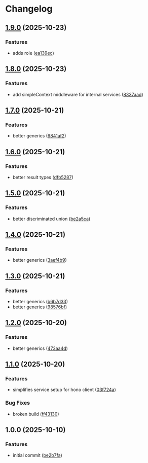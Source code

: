 # Changelog

## [1.9.0](https://github.com/gcp-tools/hono/compare/v1.8.0...v1.9.0) (2025-10-23)

### Features

* adds role ([ea139ec](https://github.com/gcp-tools/hono/commit/ea139ecadeaae3a1d320e18076c5cd22b98986cb))

## [1.8.0](https://github.com/gcp-tools/hono/compare/v1.7.0...v1.8.0) (2025-10-23)

### Features

* add simpleContext middleware for internal services ([8337aad](https://github.com/gcp-tools/hono/commit/8337aad876f5c1e246775fa29c19d0e730757dd8))

## [1.7.0](https://github.com/gcp-tools/hono/compare/v1.6.0...v1.7.0) (2025-10-21)

### Features

* better generics ([6841af2](https://github.com/gcp-tools/hono/commit/6841af21095a74f870fd8452b2ada015cd5ff631))

## [1.6.0](https://github.com/gcp-tools/hono/compare/v1.5.0...v1.6.0) (2025-10-21)

### Features

* better result types ([dfb5287](https://github.com/gcp-tools/hono/commit/dfb5287095d2422cef4070b13e72dce140c52202))

## [1.5.0](https://github.com/gcp-tools/hono/compare/v1.4.0...v1.5.0) (2025-10-21)

### Features

* better discriminated union ([be2a5ca](https://github.com/gcp-tools/hono/commit/be2a5caf5fbf9b75086e443cf9ce2cbb632ca92f))

## [1.4.0](https://github.com/gcp-tools/hono/compare/v1.3.0...v1.4.0) (2025-10-21)

### Features

* better generics ([3aef4b9](https://github.com/gcp-tools/hono/commit/3aef4b9aa7ee29fa71b65f1a7205dccf2f0a73cd))

## [1.3.0](https://github.com/gcp-tools/hono/compare/v1.2.0...v1.3.0) (2025-10-21)

### Features

* better generics ([b6b7d33](https://github.com/gcp-tools/hono/commit/b6b7d333ea4ed0579227ecc4ba3b9e514a591d1d))
* better generics ([98576bf](https://github.com/gcp-tools/hono/commit/98576bf81cc9a083b0a895d22209901a4ea3d40e))

## [1.2.0](https://github.com/gcp-tools/hono/compare/v1.1.0...v1.2.0) (2025-10-20)

### Features

* better generics ([473aa4d](https://github.com/gcp-tools/hono/commit/473aa4db74a76570f6c5163697d5ec6b6ad97ac0))

## [1.1.0](https://github.com/gcp-tools/hono/compare/v1.0.0...v1.1.0) (2025-10-20)

### Features

* simplifies service setup for hono client ([03f724a](https://github.com/gcp-tools/hono/commit/03f724a450653ab351525f9d2a440eddd1a1b184))

### Bug Fixes

* broken build ([ff43130](https://github.com/gcp-tools/hono/commit/ff431304b3ee4112b85eb8cc7bd0e0e77cbafaa2))

## 1.0.0 (2025-10-10)

### Features

* initial commit ([be2b7fa](https://github.com/gcp-tools/hono/commit/be2b7faab77e83dcd79df9cd8b80a33889995667))
